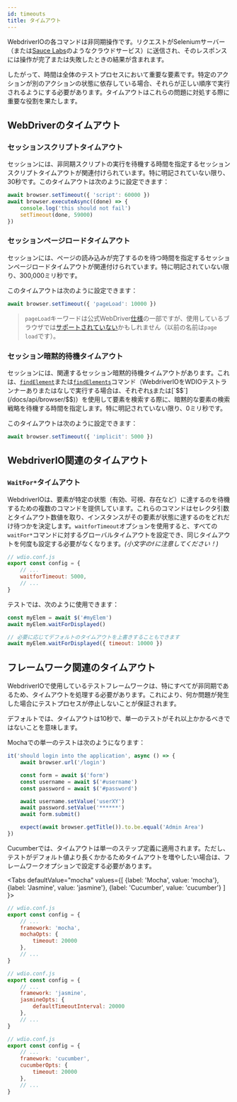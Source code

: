 ```yaml
---
id: timeouts
title: タイムアウト
---
```


WebdriverIOの各コマンドは非同期操作です。リクエストがSeleniumサーバー（または[Sauce Labs](https://saucelabs.com)のようなクラウドサービス）に送信され、そのレスポンスには操作が完了または失敗したときの結果が含まれます。

したがって、時間は全体のテストプロセスにおいて重要な要素です。特定のアクションが別のアクションの状態に依存している場合、それらが正しい順序で実行されるようにする必要があります。タイムアウトはこれらの問題に対処する際に重要な役割を果たします。

<LiteYouTubeEmbed
    id="5oI37h4qxEw"
    title="Timeouts"
/>

## WebDriverのタイムアウト

### セッションスクリプトタイムアウト

セッションには、非同期スクリプトの実行を待機する時間を指定するセッションスクリプトタイムアウトが関連付けられています。特に明記されていない限り、30秒です。このタイムアウトは次のように設定できます：

```js
await browser.setTimeout({ 'script': 60000 })
await browser.executeAsync((done) => {
    console.log('this should not fail')
    setTimeout(done, 59000)
})
```

### セッションページロードタイムアウト

セッションには、ページの読み込みが完了するのを待つ時間を指定するセッションページロードタイムアウトが関連付けられています。特に明記されていない限り、300,000ミリ秒です。

このタイムアウトは次のように設定できます：

```js
await browser.setTimeout({ 'pageLoad': 10000 })
```

> `pageLoad`キーワードは公式WebDriver[仕様](https://www.w3.org/TR/webdriver/#set-timeouts)の一部ですが、使用しているブラウザでは[サポートされていない](https://github.com/seleniumhq/selenium-google-code-issue-archive/issues/687)かもしれません（以前の名前は`page load`です）。

### セッション暗黙的待機タイムアウト

セッションには、関連するセッション暗黙的待機タイムアウトがあります。これは、[`findElement`](/docs/api/webdriver#findelement)または[`findElements`](/docs/api/webdriver#findelements)コマンド（WebdriverIOをWDIOテストランナーありまたはなしで実行する場合は、それぞれ[`$`](/docs/api/browser/$)または[`$$`](/docs/api/browser/$$)）を使用して要素を検索する際に、暗黙的な要素の検索戦略を待機する時間を指定します。特に明記されていない限り、0ミリ秒です。

このタイムアウトは次のように設定できます：

```js
await browser.setTimeout({ 'implicit': 5000 })
```

## WebdriverIO関連のタイムアウト

### `WaitFor*`タイムアウト

WebdriverIOは、要素が特定の状態（有効、可視、存在など）に達するのを待機するための複数のコマンドを提供しています。これらのコマンドはセレクタ引数とタイムアウト数値を取り、インスタンスがその要素が状態に達するのをどれだけ待つかを決定します。`waitforTimeout`オプションを使用すると、すべての`waitFor*`コマンドに対するグローバルタイムアウトを設定でき、同じタイムアウトを何度も設定する必要がなくなります。_(小文字の`f`に注意してください！)_

```js
// wdio.conf.js
export const config = {
    // ...
    waitforTimeout: 5000,
    // ...
}
```

テストでは、次のように使用できます：

```js
const myElem = await $('#myElem')
await myElem.waitForDisplayed()

// 必要に応じてデフォルトのタイムアウトを上書きすることもできます
await myElem.waitForDisplayed({ timeout: 10000 })
```

## フレームワーク関連のタイムアウト

WebdriverIOで使用しているテストフレームワークは、特にすべてが非同期であるため、タイムアウトを処理する必要があります。これにより、何か問題が発生した場合にテストプロセスが停止しないことが保証されます。

デフォルトでは、タイムアウトは10秒で、単一のテストがそれ以上かかるべきではないことを意味します。

Mochaでの単一のテストは次のようになります：

```js
it('should login into the application', async () => {
    await browser.url('/login')

    const form = await $('form')
    const username = await $('#username')
    const password = await $('#password')

    await username.setValue('userXY')
    await password.setValue('******')
    await form.submit()

    expect(await browser.getTitle()).to.be.equal('Admin Area')
})
```

Cucumberでは、タイムアウトは単一のステップ定義に適用されます。ただし、テストがデフォルト値より長くかかるためタイムアウトを増やしたい場合は、フレームワークオプションで設定する必要があります。

<Tabs
  defaultValue="mocha"
  values={[
    {label: 'Mocha', value: 'mocha'},
    {label: 'Jasmine', value: 'jasmine'},
    {label: 'Cucumber', value: 'cucumber'}
  ]
}>
<TabItem value="mocha">

```js
// wdio.conf.js
export const config = {
    // ...
    framework: 'mocha',
    mochaOpts: {
        timeout: 20000
    },
    // ...
}
```

</TabItem>
<TabItem value="jasmine">

```js
// wdio.conf.js
export const config = {
    // ...
    framework: 'jasmine',
    jasmineOpts: {
        defaultTimeoutInterval: 20000
    },
    // ...
}
```

</TabItem>
<TabItem value="cucumber">

```js
// wdio.conf.js
export const config = {
    // ...
    framework: 'cucumber',
    cucumberOpts: {
        timeout: 20000
    },
    // ...
}
```

</TabItem>
</Tabs>